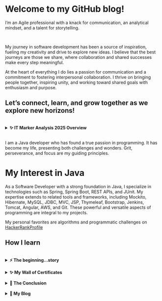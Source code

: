 # Welcome to my GitHub blog!


I’m an Agile professional with a knack for communication, an analytical mindset, and a talent for storytelling.

<br>

My journey in software development has been a source of inspiration, fueling my creativity and drive to explore new ideas. I believe that the best journeys are those we share, where collaboration and shared successes make every step meaningful.


At the heart of everything I do lies a passion for communication and a commitment to fostering interpersonal collaboration. I thrive on bringing people together, inspiring unity, and working toward shared goals with enthusiasm and purpose.


## Let’s connect, learn, and grow together as we explore new horizons!


<br>
<details>	
  <summary><b>✨ IT Marker Analysis 2025 Overview </b></summary> 
\
The global IT recruitment landscape in 2025 presents a mix of challenges and opportunities, influenced by technological advancements, economic shifts, and evolving workplace dynamics. Here's an overview:

** Global IT Recruitment Trends: **  

Artificial Intelligence (AI) Integration: AI is increasingly being utilized to enhance the recruitment process, improving candidate sourcing, screening, and engagement. However, it's essential to manage AI implementation carefully to avoid potential biases and ensure a positive candidate experience. 
KORN FERRY | ORGANIZATIONAL CONSULTING

Focus on Critical Skills: There's a heightened emphasis on identifying and acquiring critical skills, particularly in areas like cybersecurity, data analytics, and AI development. Employers are prioritizing candidates with specialized expertise to stay competitive. 
RECRUITERFLOW

Flexible Work Models: The demand for remote and hybrid work arrangements remains strong. Companies are adapting to these preferences to attract top talent, offering flexible work environments as a standard practice. 
U.S. CHAMBER OF COMMERCE

Employee Advocacy and Experience: Organizations are focusing on creating positive employee experiences and leveraging employee advocacy to attract and retain talent. A strong employer brand, supported by satisfied employees, is becoming a key differentiator. 
RECRUITERFLOW

IT Recruitment in Poland:

Poland's IT sector is experiencing significant growth, with the market size estimated at $28.68 billion in 2024 and projected to reach $46.51 billion by 2029, growing at a compound annual growth rate (CAGR) of 10.15%. 
VERITA HR
 This expansion is driven by both domestic developments and an influx of IT talent from neighboring countries.

However, this rapid growth presents challenges:

Talent Shortage: The increasing demand for IT professionals may lead to a talent crunch, especially in specialized fields. The existing talent pool might struggle to meet the needs of both startups and multinational corporations operating in Poland. 
DEVSDATA

Temporary Employment Trends: Approximately 63% of companies in Poland plan to hire temporary workers in the first quarter of 2025, a 12% increase from the same period in the previous year. This trend indicates a shift towards more flexible staffing solutions in response to market uncertainties. 
STAFFING INDUSTRY ANALYSTS

Conclusion:

The IT recruitment landscape in 2025 is shaped by technological integration, a focus on critical skills, and evolving work models. In Poland, while the IT sector is poised for substantial growth, addressing the potential talent shortage will be crucial. Companies may need to invest in training and development programs, explore international talent pools, and adapt to flexible employment arrangements to navigate these challenges effectively.
  
  <br />



  </details>

  <br>

I am a Java developer who has found a true passion in programming. It has become my life, presenting both challenges and wonders. Grit, perseverance, and focus are my guiding principles.



# My Interest in Java 

As a Software Developer with a strong foundation in Java, I specialize in technologies such as Spring, Spring Boot, REST APIs, and JUnit. My expertise extends to related tools and frameworks, including Mockito, Hibernate, MySQL, JDBC, MVC, JSP, Thymeleaf, Bootstrap, Jenkins, Tomcat, Angular, AWS, and Git. These powerful and versatile aspects of programming are integral to my projects.

My personal favorites are algorithms and programmatic challenges on [HackerRankProfile](https://www.hackerrank.com/kacpergierycz)


<h2 align="left" id="macropower-tech">How I learn</h2>

<br>
<details>	
  <summary><b>⚡  The beginning...story</b></summary> 
  <br />
The beginning
  <br>
I spent years working in sales. While selling IT services, I got the idea to venture into the software business, which led me to start learning a bit about programming. Over time, I discovered that programming was incredibly engaging; solving exercises was rewarding, especially as they increased in difficulty.

The library became my learning ground, where I met friends who were studying various subjects—one was focused on JavaScript, another on UML. Our discussions about programming and the cognitive processes involved in learning were thrilling. I became deeply curious and found myself wanting to learn more and more.
  <br>
  
The first steps I took was with Coursera courses: learning how to learn, [computer science fundamentals & Java basics,](https://coursera.org/share/58d86a3f9fdfe25e90012072d2cb758b), then [more advanced Java](https://user-images.githubusercontent.com/57790974/131525387-5df6ca4d-8db5-44ea-91b6-2d042a48689d.jpg), and finally [Data Structures and Algorithms](https://user-images.githubusercontent.com/57790974/131529228-db168e4a-a67a-4ae8-a625-62750bbac3e9.jpg) in previous courses material was hard but in a noobie friendly way, here stuff begins to be hard just like it should be, peers have only 10% success rate for passing. Math was an issue the precalculus level needed at least. I asked a friend mathematician who was giving lessosns in the library;
  <br>
  -What is discreet mathematics?
  <br>
  -The dark and twisted math with a letter e in it (he answer with a puzzling look).
  <br>
  -Yea this is what I'm looking for
  <br>
  -This material was far back in the academy and I would have to study it again.
  <br> 
  -What now then...
  <br>
  -But I can tell You a secret there is a place where You can learn math for good if you want
  <br>
  -yes yes go on
  <br>
  -The Khan Academy
  <br>
  To the math grinding then, dusted since engineering classes:) [252 videos and 100 h](https://user-images.githubusercontent.com/57790974/131519469-3cce47db-6075-4af3-b88c-dcbe807b988e.jpg) of test later [precalculus done](https://user-images.githubusercontent.com/57790974/131519490-041a41de-fed6-4d8f-a708-46755d713228.jpg). I had so much fun then math is just wonder so smooth and easy. YEA! I went through the fire of Algorithm class. During this time pandemic came and libraries closed. Was worrying would I be able to study at home, this was challenging and still just pushing a little harder but sometimes relaxing more.
  <br>
  Coursera set me up for a 1.2 year gave me great programming skills and some general computer science knowledge to understand what to do next. Yes, I had to figure the rest on my own. First was [Database Design](https://www.youtube.com/watch?v=ztHopE5Wnpc&list=RDCMUC8butISFwT-Wl7EV0hUK0BQ&index=2) Cayleb Curry is a great guy, [MySQL FreeCodeCamp Course](https://www.youtube.com/watch?v=HXV3zeQKqGY&t=16s), w3shool exercise, hacker rank. I realize that there is everything I gonna need. Next is going to be the greatest stuff so far THE SPRING FRAMEWORK!!! the web development. From Chad Derbys Love2Code [Spring & Hibernate](https://www.udemy.com/certificate/UC-793e2670-66b7-4fbf-beae-75fd2fb6cb07/), [Full Stack Angular Spring Boot](https://www.udemy.com/certificate/UC-73d4c3de-3f9e-4518-8ada-7850412a79dd/), [JSP Servlets JDBC](https://www.udemy.com/certificate/UC-bb22db36-8fd5-4105-8d89-0100a4878dac/), [Deploy Java Spring to AWS](https://www.udemy.com/certificate/UC-6d7b8480-fa39-41f4-8976-f86c0399edd5/). After this, I have done Spring home Guides and tutorials. Switched to [Java Brains](https://www.youtube.com/channel/UCYt1sfh5464XaDBH0oH_o7Q) and [Telusco](https://www.youtube.com/channel/UC59K-uG2A5ogwIrHw4bmlEg) and done almost all Courses(Hibernate, JSP/Servlets, JAX-RS, REST, Spring Boot, Hibernate, JDBC, ...). <br>  Now came the time when I feel I'm ready and need to find real projects and people to discuss ideas to expand and solidify my expertise and share the joy of creativity.
Done [Git Branching](https://learngitbranching.js.org/?locale=en_US) :)
 
</details>



<br>
<details>	
  <summary><b>✨  My Wall of Certificates </b></summary> 
  <br />
  
![Java Programming and Software Engineering Fundamentals](https://user-images.githubusercontent.com/57790974/131519732-f70f9049-bc53-4186-a1ae-871f5f4fcce3.jpg)
![Programming Foundations with JavaScript, HTML and CSS](https://user-images.githubusercontent.com/57790974/131519749-673fc919-66ed-49f6-8f4f-a7e8d97f83a4.jpg)
![Java Programming Arrays, Lists, and Structured Data](https://user-images.githubusercontent.com/57790974/131519737-1d53e182-48c5-4db9-9672-1f8f29ec65ed.jpg)
![Java Programming Build a Recommendation System](https://user-images.githubusercontent.com/57790974/131519738-4aec92c3-5bbd-4a92-a54e-cb80aa091e0a.jpg)
![Java Programming Principles of Software Design](https://user-images.githubusercontent.com/57790974/131519743-46b0903d-50b7-4455-9490-65b28bd8230d.jpg)
![Java Programming Solving Problems with Software](https://user-images.githubusercontent.com/57790974/131519747-6ca7f067-3b01-4865-8239-38fdf128a343.jpg)
![Object Oriented Java Programming Data Structures and Beyond](https://user-images.githubusercontent.com/57790974/131525387-5df6ca4d-8db5-44ea-91b6-2d042a48689d.jpg)
![Object Oriented Programming in Java](https://user-images.githubusercontent.com/57790974/131525424-b91223e2-82e3-42c0-b9ae-be7725dc7158.jpg)
![Data Structures and Performance](https://user-images.githubusercontent.com/57790974/131525433-141d6dac-abe4-4124-b998-35896205739f.jpg)
![Advanced Data Structures in Java](https://user-images.githubusercontent.com/57790974/131525472-78618f40-5833-4544-bae6-a07341caa4cd.jpg)
![Mastering the Software Engineering Interview](https://user-images.githubusercontent.com/57790974/131525508-0faaf503-88c1-47e7-92f5-cf272629e042.jpg)
![Capstone Analyzing (Social) Network Data](https://user-images.githubusercontent.com/57790974/131525527-f3458fcd-d385-4b0a-96c5-7aed1459f157.jpg)


![Data Structures and Algorithms](https://user-images.githubusercontent.com/57790974/131529228-db168e4a-a67a-4ae8-a625-62750bbac3e9.jpg)
![Data Structures](https://user-images.githubusercontent.com/57790974/131529273-a2d0315e-83b0-4219-a6e1-f4ef1322ba05.jpg)
![Algorithms on Strings](https://user-images.githubusercontent.com/57790974/131529286-ee6f9e00-7f0a-4e14-bbda-fe944fe4329f.jpg)
![Algorithms on Graphs](https://user-images.githubusercontent.com/57790974/131529305-1618569d-8941-48de-8dd9-b6c328b99bd6.jpg)
![Algorithmic Toolbox](https://user-images.githubusercontent.com/57790974/131529330-d95345dd-b38a-4a37-9c2b-c15d6ab16e3d.jpg)
![Advanced Algorithms and Complexity](https://user-images.githubusercontent.com/57790974/131529340-9cd9fd12-1985-4ff5-954c-17f19ea391dc.jpg)
![Genome Assembly Programming Challenge](https://user-images.githubusercontent.com/57790974/131529351-7d67f8d8-bf4a-46ef-9b2e-9c3ef0635e98.jpg)

![Learn Java Unit Testing with Junit   Mockito in 30 Steps](https://user-images.githubusercontent.com/57790974/149108913-94124052-f908-4269-93ea-3859e7c6d343.jpg)
![Master Java Unit Testing with Spring Boot   Mockito](https://user-images.githubusercontent.com/57790974/149108591-1aa0aeb5-8293-47ba-937d-bbcae1f07c45.jpg)
![Docker for Beginners DevOps for Java, Spring Boot](https://user-images.githubusercontent.com/57790974/149109049-36538ed8-b775-47a1-b614-d0ac4af97ad9.jpg)
![Deploy Java Spring to AWS](https://user-images.githubusercontent.com/57790974/131817550-2800ec39-7f5e-467b-91ae-049fc1542d37.jpg)
![Full Stack Angular Spring Boot](https://user-images.githubusercontent.com/57790974/131817562-7d6696bd-c07f-4565-83e6-e3748f16ac33.jpg)
![JSP Servlets JDBC](https://user-images.githubusercontent.com/57790974/131817571-7e9e3169-aecc-4d01-a394-0824a59e9e38.jpg)
![Spring   Hibernate](https://user-images.githubusercontent.com/57790974/131817586-2606a05b-e29c-44f4-8696-d01e0cf10375.jpg)
![Java ](https://user-images.githubusercontent.com/57790974/152101045-7bf6fe5d-42ec-4bf8-bd0d-ab361d381c1b.png)  
![SQL](https://user-images.githubusercontent.com/57790974/152100942-c5193b7a-3e73-4713-a98f-1678f024be59.png)


![khan profile2](https://user-images.githubusercontent.com/57790974/131519455-f6138392-bc8f-40c0-855b-acbf3fb25da6.jpg)
![khan progres2](https://user-images.githubusercontent.com/57790974/131519469-3cce47db-6075-4af3-b88c-dcbe807b988e.jpg)
![khan2](https://user-images.githubusercontent.com/57790974/131519490-041a41de-fed6-4d8f-a708-46755d713228.jpg)

  
</details>

<br>
<details>	
  <summary><b>🍒  The Conclusion </b></summary> 
  <br />
  


  I learn a lot and I'm proud of it.
  <br>
  The way I've chosen needed passion, persistence, iron will to overcome obstacles, intelligence, creativity, curiosity a positive attitude, social and a sense of humor to keep it all together.
  <br>
  There is still a lot to learn and create ahead this is what I'm waiting for. 
  
  </details>
  
  
  <br>  
<details>	
  <summary><b>📘 My Blog </b></summary> 
  <br>
  
**Saturday 07.05.22 I started Blog** <br>

  I recently went through several technical interviews and gained a lot of knowledge from them. I am especially grateful to the recruiters who gave me the opportunity to test and enhance my knowledge while speaking with expert programmers.

Most programmers I met are very precise and focused individuals. Their speed of thinking improves significantly when they are well-acquainted with a concept. The knowledge being tested in these interviews is primarily based on computer science concepts and theory.
  1. SOLID
  2. Agile
  3. Clean Code
  4. Object Oriented Programming
  5. Test Driven Development
  6. Data Structures
  7. Multitreading
  8. Streams
  9. Spring Framework
  10. Design Patterns
  11. SQL
  12. JAVA fundamentals
  13. CI/CD pipeline Unknown
  14. flyway/liquidbase Unknown
  
  <br>
   Abstraction is a common question, so I decided to memorize this beautiful sentence: <br> *"In essence, the abstraction is preserving the information that is   relevant in a given context, and forgetting information that is irrelevant in that context"* <br> - John V. Guttag <br><br>
  Inspired by this, I am on a quest to delve into these concepts and understand them at least to the level of my current knowledge in computer science. The areas I need to focus on the most are Clean Code, Agile, and SOLID principles.

Regarding SOLID, I will leave the Liskov Substitution Principle (L) and Dependency Inversion Principle (D) for later. For now, I am concentrating on:

S: Single Responsibility Principle
O: Open/Closed Principle
I: Interface Segregation Principle
For Clean Code, here are some general rules:

Ensure your code is easy to read and understand.
Provide an introduction with general concepts to set the stage for what follows.
Use descriptive names for methods and classes.
If a method is too long, try to extract parts into separate methods.
There is much more to this, but these are the foundational guidelines I am focusing on.
  
  Agile
  This has a great name everyone would like this name being their quality lol
  The values are quite fine they are:<br>
  - Individuals and interactions over process and tools
  - Working software over comprehensive documentation
  - Customer collaboration over contract negotiation
  - Responding to change by following the plan
 
  Yes this sounds great
  
10.05.22
  I haven’t decided whether to write in a standard diary format or to modify the text with advanced knowledge. I think both approaches would be fine, but I prefer the journal-like style.

Regarding my progress, I’ve made a significant breakthrough in my typing practice. I was stuck for a while, trying to type as fast as possible, but I kept making numerous mistakes. Eventually, I decided to slow down and focus on precision. This change led to a huge improvement in accuracy with little to no loss in speed, which was surprising. Even when I felt like I was typing slower, I maintained the same speed as before. The conclusion is that focusing on correctness actually makes things faster without realizing it. I suspect that trying to type accurately speeds up your thinking process, which might be the cause. I will continue this approach because my progress is now consistent, and it seems to be the right way to go. The essence is that working smarter is better than working harder! [basic git formatting](https://docs.github.com/en/get-started/writing-on-github/getting-started-with-writing-and-formatting-on-github/basic-writing-and-formatting-syntax#relative-links) .
  
  11.05.22
  Yesterday, I had a great conversation with a developer and added a few topics to my list. He mentioned an interesting point: after some time, programming can become a bit monotonous. However, there are ways to keep it engaging, such as interacting with clients and exploring their interests. 
  
  12.05.22
  Another day another oportunity 
  I find out that the more I speak the more I get use to speaking with developers and geting in theig thinking process and like them and it's a mutual process.
  But to the main technicall stuff the SQL zoo I greatly consider the best place to learn SQL and it thought me well.
  I had to make a revisit to https://learngitbranching.js.org to get to:<br>
  rebase -i C1 C3 copying the C1 C2 C3 from head location to new brach or rearange them <br>
  checkout C3  moving with main or into branches
  branch -f foo C3 moves foo to the C3 commit
  <br>
  need to find out how to move thro hash maps using streams!!
  
  <br />
  
  24.05.22
  After a week long holidays I'm back in programming there is some thinkg that i want to write about last day of recruitment but about it later here now the yesterday. Yesterday was first day after a holidays the first holidays after 3 long years it's almost hard to figure out how long this period is 3 years of constatnt learning passed like one or even less and there is still more to learn it's the best part. During last technical interview i encouter the best understanding about a way I can go into after all this algorithms and math i can go to neural networks, the graphs was my favorite part of all and this seems to be a natural extension, first ofcourse the Samsung inducion:) and all the stuf with kotlin multithreading and static analyzis and clean code and all of this. Yest It will be a great adventure cant wait. But to the first day it was hard to swich to working hours and to get into programing but the progres have been made and I see the benefit of fresh mind I setup InteliJ IDEA git and started with multithreading, streams lambdas today books came had to go for them. I'm exited.
  
  
  30.05.22
  Have less and less time the more I practice for Samsung there is more to notice but now have to practice then I note only Topics.
  Concurency I just started but find out have to get this it's 10 h to get a greter understanding
  Streams well understand done some examples and thing is clear
  Optional just Optional
  Kotlin on jetBrains great platforn there is a lot I'm in 1/5 
  sonar just started
  
  06.06.22
  The Induction is done it hapend so fast now first week in Samsung the work culture is the bigest thing The Samsung have to offer people are helpfull and easy going focuse on work of course but open to discussions. I had a greate guy for a part leader the guy that is not hesitating in correting me if there is something worong and I'm gretfull for this insight the learning is double this way. The amout of stuff that is to setup is menagable have to be carefull with helpfullnes of guys becouse the best lerning is a way thro fire of understanding and I have to train concepts and recall the stuff. Yes soon the programming will finaly be upon me and I will swimm deep in Java to program the program I'm just little afraid that I will sweem so deep it would be hard to get in to the surface again but have to go finally I'm walking my path.
  
  21.02.23
  Long time passed since I wrote someting last. I am doing revision of my knowleage of Java, Spring, SQL. Now grinding java on Oracle docs and I found them very good like a source of material quite surpising there was a time I consider it a waste of time. Now its place with best knowleage and examples tried to find the Spring in simmilar fasion but well I need to explre some more in spring.io.
  Well java basics JVM, JRE, JDK, variables, classes  
  
  23.02.23 
  After some time in Oracle Java documentation I have realized that there is no better place to learn Java all others are just trying to reinvent the weel and in the process some of them are corupting the subject. After this i know that I'm going to stay on Oracle for some time week is a realistic estimation. Some progres has been made in Spring REST learning mostly some annotations for REST but still need some more. 
  I realize that I have to redo my CV in complitly different way more specialized in the way of things I'm relearning now. Core Java, Spring, SQL and only this.
  
    </details>
  

# Besides programming

When life became a quest for knowledge of Java programming it's exciting. The challenge is how to do it 8-10h/d 6d/week and stay consistent for years yea 2.5y. Need for mental variety and healthy habits are necessary:)  
 There are things that I found useful and helpful to keep me up and running smoothly and relaxed: learning practices mainly Pomodoro technique:), Tony Buzan's Mind Maps and thoughts practices mnemonics, walks in the park, friends, keyboard master, meditations, self hypnosis, juggling, guitar, funny things I love to laugh, sport lot of sport and last but not least books.
 
#
<!--Coding calms me down.-->
 
#

I set myself to achieve mastery in computer science. I can write application in Java, implements algorithms and have funn doing it. 



<!---
KacperGierycz/KacperGierycz is a ✨ special ✨ repository because its `README.md` (this file) appears on your GitHub profile.
You can click the Preview link to take a look at your changes.
--->
